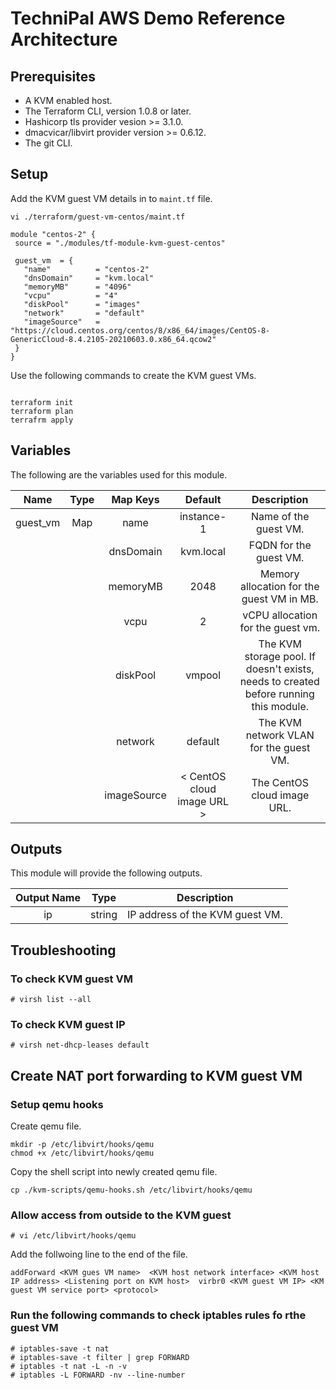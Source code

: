 # TechniPal AWS Demo Reference Architecture

## Prerequisites

- A KVM enabled host.
- The Terraform CLI, version 1.0.8 or later.
- Hashicorp tls provider vesion >= 3.1.0.
- dmacvicar/libvirt provider version >= 0.6.12.
- The git CLI.

## Setup

Add the KVM guest VM details in to `maint.tf` file.

```shell
vi ./terraform/guest-vm-centos/maint.tf

module "centos-2" {
 source = "./modules/tf-module-kvm-guest-centos"

 guest_vm  = {
   "name"          = "centos-2"
   "dnsDomain"     = "kvm.local"
   "memoryMB"      = "4096"
   "vcpu"          = "4"
   "diskPool"      = "images"
   "network"       = "default"
   "imageSource"   = "https://cloud.centos.org/centos/8/x86_64/images/CentOS-8-GenericCloud-8.4.2105-20210603.0.x86_64.qcow2"
 }
}
```

Use the following commands to create the KVM guest VMs.

```shell

terraform init
terraform plan
terrafrm apply
```

## Variables

The following are the variables used for this module.

| Name | Type | Map Keys | Default | Description |
|:-:|:-:|:-:|:-:| :-: |
|guest_vm | Map | name | instance-1 | Name of the guest VM. |
| | | dnsDomain | kvm.local | FQDN for the guest VM. |
| | | memoryMB | 2048 | Memory allocation for the guest VM in MB. |
| | | vcpu | 2 | vCPU allocation for the guest vm. |
| | | diskPool | vmpool | The KVM storage pool. If doesn't exists, needs to created before running this module. |
| | | network | default | The KVM network VLAN for the guest VM. |
| | | imageSource | < CentOS cloud image URL > | The CentOS cloud image URL. |

## Outputs

This module will provide the following outputs.

| Output Name | Type | Description |
|:-:|:-:|:-:|
| ip  | string  | IP address of the KVM guest VM. |

## Troubleshooting

### To check KVM guest VM

```shell
# virsh list --all
```

### To check KVM guest IP

```shell
# virsh net-dhcp-leases default
```

## Create NAT port forwarding to KVM guest VM

### Setup qemu hooks

Create qemu file.

```shell
mkdir -p /etc/libvirt/hooks/qemu
chmod +x /etc/libvirt/hooks/qemu
```

Copy the shell script into newly created qemu file.

```shell
cp ./kvm-scripts/qemu-hooks.sh /etc/libvirt/hooks/qemu
```

### Allow access from outside to the KVM guest

```shell
# vi /etc/libvirt/hooks/qemu
```

Add the follwoing line to the end of the file.

```shell
addForward <KVM gues VM name>  <KVM host network interface> <KVM host IP address> <Listening port on KVM host>  virbr0 <KVM guest VM IP> <KM guest VM service port> <protocol>

```

### Run the following commands to check iptables rules fo rthe guest VM

```shell
# iptables-save -t nat
# iptables-save -t filter | grep FORWARD
# iptables -t nat -L -n -v
# iptables -L FORWARD -nv --line-number
```
